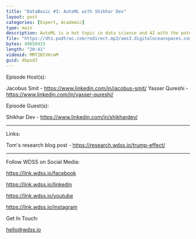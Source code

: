```yaml
---
title: "DataBasic #3: AutoML with Shikhar Dev"
layout: post
categories: [Expert, Academic]
type: main
description: AutoML is a hot topic in data science and AI with the potential to reshape the industry. When we did deeper though, we encounter series ethical implications and limitations of the technically. Learn more in this interview with Shikhar Dev, AutoML research at Delft University of Technology. In this episode's segment we talk to Tom Palmer, a Politics student at Warwick, about his experience working with WDSS's research team for his project "The Trump Effect".
file: "https://dts.podtrac.com/redirect.mp3/ams3.digitaloceanspaces.com/podcast.wdss/databasic-e3.mp3"
bytes: 49650415
length: "20:41"
videoid: MMT2BtVHrwM
guid: dbpod3
---
```


Episode Host(s):        

Jacobus Smit - https://www.linkedin.com/in/jacobus-smit/
Yasser Qureshi - https://www.linkedin.com/in/yasser-qureshi/

Episode Guest(s):

Shikhar Dev - https://www.linkedin.com/in/shikhardev/
        
------------------

Links:

Tom's research blog post - https://research.wdss.io/trump-effect/
        
------------------
        
Follow WDSS on Social Media:

https://link.wdss.io/facebook
        
https://link.wdss.io/linkedin

https://link.wdss.io/youtube
        
https://link.wdss.io/instagram
        
Get In Touch:
        
hello@wdss.io
